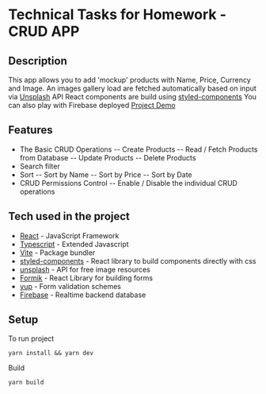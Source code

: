 # Technical Tasks for Homework - CRUD APP

## Description

This app allows you to add 'mockup' products with Name, Price, Currency and Image.
An images gallery load are fetched automatically based on input via [Unsplash] API
React components are build using [styled-components]
You can also play with Firebase deployed [Project Demo]

## Features

- The Basic CRUD Operations
  -- Create Products
  -- Read / Fetch Products from Database
  -- Update Products
  -- Delete Products
- Search filter
- Sort
  -- Sort by Name
  -- Sort by Price
  -- Sort by Date
- CRUD Permissions Control
  -- Enable / Disable the individual CRUD operations

## Tech used in the project

- [React] - JavaScript Framework
- [Typescript] - Extended Javascript
- [Vite] - Package bundler
- [styled-components] - React library to build components directly with css
- [unsplash] - API for free image resources
- [Formik] - React Library for building forms
- [yup] - Form validation schemes
- [Firebase] - Realtime backend database

## Setup

To run project

```
yarn install && yarn dev
```

Build

```
yarn build
```

[unsplash]: https://unsplash.com/
[react]: https://reactjs.org/
[styled-components]: https://styled-components.com/
[vite]: https://vitejs.dev/
[formik]: https://formik.org/
[yup]: https://www.npmjs.com/package/yup?activeTab=readme
[firebase]: https://firebase.google.com/
[typescript]: https://www.typescriptlang.org/
[project demo]: https://crude-app-3ef78.web.app/
